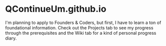 # QContinueUm.github.io
I'm planning to apply to Founders & Coders, but first, I have to learn a ton of foundational information.
Check out the Projects tab to see my progress through the prerequisites and the Wiki tab for a kind of personal progress diary.
